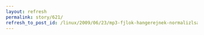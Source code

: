 ```yaml
---
layout: refresh
permalink: story/621/
refresh_to_post_id: /linux/2009/06/23/mp3-fjlok-hangerejnek-normalizlsa
---
```

